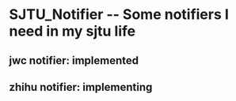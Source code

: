 # SJTU_Notifier -- Some notifiers I need in my sjtu life
## jwc notifier: implemented
## zhihu notifier: implementing